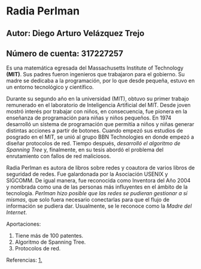 # Radia Perlman

## Autor: Diego Arturo Velázquez Trejo
## Número de cuenta: 317227257

Es una matemática egresada del Massachusetts Institute of Technology **(MIT)**. Sus padres fueron ingenieros que trabajaron para el gobierno. Su madre se dedicaba a la programación, por lo que desde pequeña, estuvo en un entorno tecnológico y científico.


Durante su segundo año en la universidad (MIT), obtuvo su primer trabajo remunerado en el laboratorio de Inteligencia Artificial del MIT. Desde joven mostró interés por trabajar con niños, en consecuencia, fue pionera en la enseñanza de programación para niñas y niños pequeños. En 1974 desarrolló un sistema de programación que permitía a niños y niñas generar distintas acciones a partir de botones. Cuando empezó sus estudios de posgrado en el MIT, se unió al grupo BBN Technologies en donde empezó a diseñar protocolos de red. Tiempo después, *desarrolló el algoritmo de Spanning Tree* y, finalmente, en su tesis abordó el problema del enrutamiento con fallos de red maliciosos.


Radia Perlman es autora de libros sobre redes y coautora de varios libros de seguridad de redes. Fue galardonada por la Asociación USENIX y SIGCOMM. De igual manera, fue reconocida como Inventora del Año 2004 y nombrada como una de las personas más influyentes en el ámbito de la tecnología. *Perlman hizo posible que las redes se pudieran gestionar a sí mismas*, que solo fuera necesario conectarlas para que el flujo de información se pudiera dar. Usualmente, se le reconoce como la *Madre del Internet*.

Aportaciones:
1. Tiene más de 100 patentes.
2. Algoritmo de Spanning Tree.
3. Protocolos de red. 

Referencias:
[1.](https://mujeresconciencia.com/2020/12/31/las-redes-que-atraparon-a-radia-perlman)
